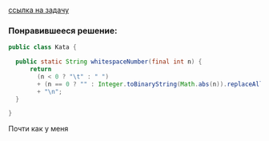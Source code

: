 [ссылка на задачу](https://www.codewars.com/kata/55b350026cc02ac1a7000032/java)

### Понравившееся решение:
```java
public class Kata {

  public static String whitespaceNumber(final int n) {
      return
        (n < 0 ? "\t" : " ")
        + (n == 0 ? "" : Integer.toBinaryString(Math.abs(n)).replaceAll("1", "\t").replaceAll("0", " "))
        + "\n";
  }

}
```

Почти как у меня